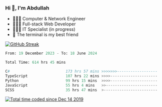 <h3>Hi 👋, I'm Abdullah</h3>

- 👷🏼‍♂️ Computer & Network Engineer
- 👨🏻‍💻 Full-stack Web Developer
- 👨🏻‍💻 IT Specialist (in progress)
- 🖤 The terminal is my best friend

[![GitHub Streak](https://streak-stats.demolab.com?user=al3bad&theme=transparent&date_format=j%20M%5B%20Y%5D)](https://git.io/streak-stats)

<!--START_SECTION:waka-->

```python
From: 19 December 2023 - To: 18 June 2024

Total Time: 614 hrs 45 mins

C#                         173 hrs 57 mins >>>>>>>------------------   28.05 %
TypeScript                 107 hrs 22 mins >>>>---------------------   17.32 %
Python                     99 hrs 15 mins  >>>>---------------------   16.01 %
JavaScript                 55 hrs 4 mins   >>-----------------------   08.88 %
SCSS                       35 hrs 47 mins  >------------------------   05.77 %
```

<!--END_SECTION:waka-->

<p>
  <a href="https://wakatime.com/@ce2a2aac-0d6b-4d65-b864-8a4bcaf12967"><img src="https://wakatime.com/badge/user/ce2a2aac-0d6b-4d65-b864-8a4bcaf12967.svg" alt="Total time coded since Dec 14 2019" /></a>
</p>
